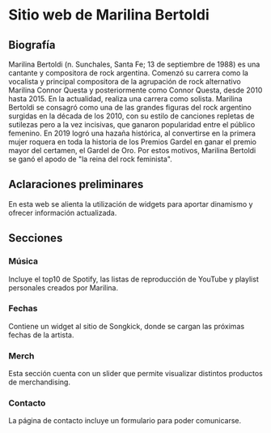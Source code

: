 # Sitio web de Marilina Bertoldi
## Biografía 
Marilina Bertoldi (n. Sunchales, Santa Fe; 13 de septiembre de 1988) es una cantante y compositora de rock argentina. Comenzó su carrera como la vocalista y principal compositora de la agrupación de rock alternativo Marilina Connor Questa y posteriormente como Connor Questa, desde 2010 hasta 2015. En la actualidad, realiza una carrera como solista.
Marilina Bertoldi se consagró como una de las grandes figuras del rock argentino surgidas en la década de los 2010, con su estilo de canciones repletas de sutilezas pero a la vez incisivas, que ganaron popularidad entre el público femenino. En 2019 logró una hazaña histórica, al convertirse en la primera mujer roquera en toda la historia de los Premios Gardel en ganar el premio mayor del certamen, el Gardel de Oro. Por estos motivos, Marilina Bertoldi se ganó el apodo de "la reina del rock feminista".
## Aclaraciones preliminares
En esta web se alienta la utilización de widgets para aportar dinamismo y ofrecer información actualizada.
## Secciones
### Música
Incluye el top10 de Spotify, las listas de reproducción de YouTube y playlist personales creados por Marilina.
### Fechas
Contiene un widget al sitio de Songkick, donde se cargan las próximas fechas de la artista.
### Merch
Esta sección cuenta con un slider que permite visualizar distintos productos de merchandising.
### Contacto
La página de contacto incluye un formulario para poder comunicarse.
